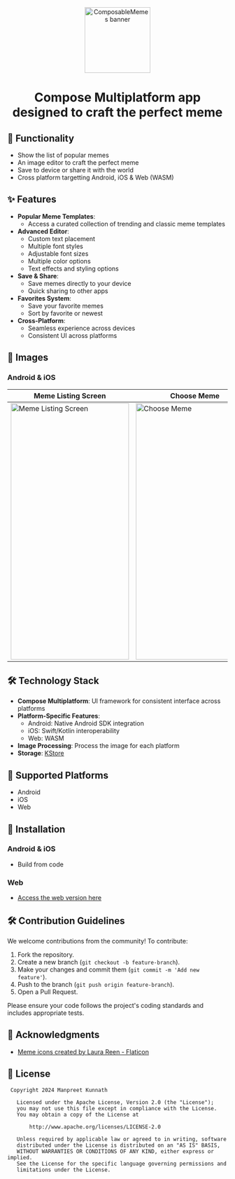 <div align="center">

  <a href="https://github.com/anuraghazra/github-readme-stats">
    <picture>
      <img alt="ComposableMemes banner" src="https://github.com/user-attachments/assets/53b35a60-c993-4903-9189-c77272db1375" height="150">
    </picture>
  </a>
  <h1>Compose Multiplatform app <br />designed to craft the perfect meme</h1>
</div>

## 📱 Functionality
- Show the list of popular memes
- An image editor to craft the perfect meme
- Save to device or share it with the world
- Cross platform targetting Android, iOS & Web (WASM)

## ✨ Features

- **Popular Meme Templates**:
  - Access a curated collection of trending and classic meme templates
- **Advanced Editor**:
  - Custom text placement
  - Multiple font styles
  - Adjustable font sizes
  - Multiple color options
  - Text effects and styling options
- **Save & Share**:
  - Save memes directly to your device
  - Quick sharing to other apps
- **Favorites System**:
  - Save your favorite memes
  - Sort by favorite or newest
- **Cross-Platform**:
  - Seamless experience across devices
  - Consistent UI across platforms

## 📸 Images

### Android & iOS
| Meme Listing Screen | Choose Meme | Meme Editor Screen | 
| -- | -- | -- |
| <img src="https://github.com/user-attachments/assets/ad6767fc-7baa-4398-b744-d11c0488639a" alt="Meme Listing Screen" width="270" height="585" />|<img src="https://github.com/user-attachments/assets/d5414630-eaa3-4cce-8f6b-08e47405cb04" alt="Choose Meme" width="270" height="585" />| <img src="https://github.com/user-attachments/assets/15b9f622-747b-424f-8a55-86782302de3b" alt="Meme Editor Screen" width="270" height="585" />|

## 🛠️ Technology Stack

- **Compose Multiplatform**: UI framework for consistent interface across platforms
- **Platform-Specific Features**:
  - Android: Native Android SDK integration
  - iOS: Swift/Kotlin interoperability
  - Web: WASM
- **Image Processing**: Process the image for each platform
- **Storage**: [KStore](https://github.com/xxfast/KStore)

## 📱 Supported Platforms

- Android
- iOS
- Web

## 🔄 Installation

### Android & iOS
- Build from code

### Web
- [Access the web version here](https://meme.manpreet.fyi/)

## 🛠️ Contribution Guidelines

We welcome contributions from the community! To contribute:

1. Fork the repository.
2. Create a new branch (`git checkout -b feature-branch`).
3. Make your changes and commit them (`git commit -m 'Add new feature'`).
4. Push to the branch (`git push origin feature-branch`).
5. Open a Pull Request.

Please ensure your code follows the project's coding standards and includes appropriate tests.

## 🙏 Acknowledgments

- [Meme icons created by Laura Reen - Flaticon](https://www.flaticon.com/free-icons/meme)

## 📄 License

```text
 Copyright 2024 Manpreet Kunnath

   Licensed under the Apache License, Version 2.0 (the "License");
   you may not use this file except in compliance with the License.
   You may obtain a copy of the License at

       http://www.apache.org/licenses/LICENSE-2.0

   Unless required by applicable law or agreed to in writing, software
   distributed under the License is distributed on an "AS IS" BASIS,
   WITHOUT WARRANTIES OR CONDITIONS OF ANY KIND, either express or implied.
   See the License for the specific language governing permissions and
   limitations under the License.
```

